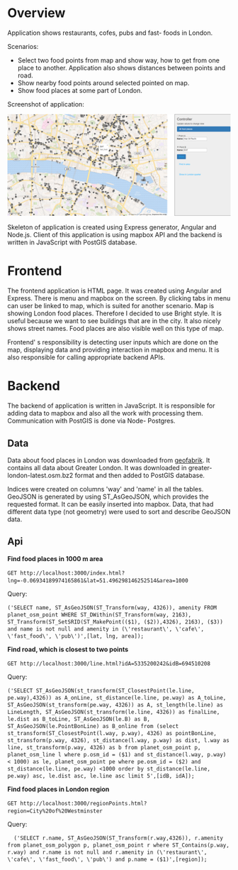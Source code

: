 # Overview

Application shows restaurants, cofes, pubs and fast- foods in London.

Scenarios:
- Select two food points from map and show way, how to get from one place to another. Application also shows distances between points and road.
- Show nearby food points around selected pointed on map.
- Show food places at some part of London.

Screenshot of application:

![Screenshot](screenshot1.png)

Skeleton of application is created using Express generator, Angular and Node.js. Client of this application is using mapbox API and the backend is written in JavaScript with PostGIS database.

# Frontend
The frontend application is HTML page. It was created using Angular and Express. There is menu and mapbox on the screen. By clicking tabs in menu can user be linked to map, which is suited for another scenario. Map is showing London food places. Therefore I decided to use Bright style. It is useful because we want to see buildings that are in the city. It also nicely shows street names. Food places are also visible well on this type of map.

Frontend' s responsibility is detecting user inputs which are done on the map, displaying data and providing interaction in mapbox and menu. It is also responsible for calling appropriate backend APIs.

# Backend

The backend of application is written in JavaScript. It is responsible for adding data to mapbox and also all the work with processing them. Communication with PostGIS is done via Node- Postgres.

## Data

Data about food places in London was downloaded from [geofabrik](https://download.geofabrik.de/europe/great-britain/england/greater-london.html). It contains all data about Greater London. It was downloaded in greater-london-latest.osm.bz2 format and then added to PostGIS database.

Indices were created on columns 'way' and 'name' in all the tables. GeoJSON is generated by using ST_AsGeoJSON, which provides the requested format. It can be easily inserted into mapbox. Data, that had different data type (not geometry) were used to sort and describe GeoJSON data.

## Api

**Find food places in 1000 m area**

`GET http://localhost:3000/index.html?lng=-0.06934189974165861&lat=51.496298146252514&area=1000`

Query:

    ('SELECT name, ST_AsGeoJSON(ST_Transform(way, 4326)), amenity FROM planet_osm_point WHERE ST_DWithin(ST_Transform(way, 2163), ST_Transform(ST_SetSRID(ST_MakePoint(($1), ($2)),4326), 2163), ($3)) and name is not null and amenity in (\'restaurant\', \'cafe\', \'fast_food\', \'pub\')',[lat, lng, area]);


**Find road, which is closest to two points**

`GET http://localhost:3000/line.html?idA=5335200242&idB=694510208`

Query:

    ('SELECT ST_AsGeoJSON(st_transform(ST_ClosestPoint(le.line, pe.way),4326)) as A_onLine, st_distance(le.line, pe.way) as A_toLine, ST_AsGeoJSON(st_transform(pe.way, 4326)) as A, st_length(le.line) as LineLength, ST_AsGeoJSON(st_transform(le.line, 4326)) as finalLine, le.dist as B_toLine, ST_AsGeoJSON(le.B) as B, ST_AsGeoJSON(le.PointBonLine) as B_online from (select st_transform(ST_ClosestPoint(l.way, p.way), 4326) as pointBonLine, st_transform(p.way, 4326), st_distance(l.way, p.way) as dist, l.way as line, st_transform(p.way, 4326) as b from planet_osm_point p, planet_osm_line l where p.osm_id = ($1) and st_distance(l.way, p.way) < 1000) as le, planet_osm_point pe where pe.osm_id = ($2) and st_distance(le.line, pe.way) <1000 order by st_distance(le.line, pe.way) asc, le.dist asc, le.line asc limit 5',[idB, idA]);


**Find food places in London region**

`GET http://localhost:3000/regionPoints.html?region=City%20of%20Westminster`

Query:

      ('SELECT r.name, ST_AsGeoJSON(ST_Transform(r.way,4326)), r.amenity from planet_osm_polygon p, planet_osm_point r where ST_Contains(p.way, r.way) and r.name is not null and r.amenity in (\'restaurant\', \'cafe\', \'fast_food\', \'pub\') and p.name = ($1)',[region]);
